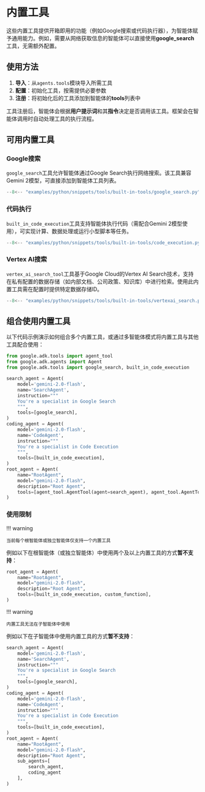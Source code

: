 # 内置工具

这些内置工具提供开箱即用的功能（例如Google搜索或代码执行器），为智能体赋予通用能力。例如，需要从网络获取信息的智能体可以直接使用**google_search**工具，无需额外配置。

## 使用方法

1. **导入**：从`agents.tools`模块导入所需工具
2. **配置**：初始化工具，按需提供必要参数
3. **注册**：将初始化后的工具添加到智能体的**tools**列表中

工具注册后，智能体会根据**用户提示词**和其**指令**决定是否调用该工具。框架会在智能体调用时自动处理工具的执行流程。

## 可用内置工具

### Google搜索

`google_search`工具允许智能体通过Google Search执行网络搜索。该工具兼容Gemini 2模型，可直接添加到智能体工具列表。

```py
--8<-- "examples/python/snippets/tools/built-in-tools/google_search.py"
```

### 代码执行

`built_in_code_execution`工具支持智能体执行代码（需配合Gemini 2模型使用），可实现计算、数据处理或运行小型脚本等任务。

````py
--8<-- "examples/python/snippets/tools/built-in-tools/code_execution.py"
````

### Vertex AI搜索

`vertex_ai_search_tool`工具基于Google Cloud的Vertex AI Search技术，支持在私有配置的数据存储（如内部文档、公司政策、知识库）中进行检索。使用此内置工具需在配置时提供特定数据存储ID。

```py
--8<-- "examples/python/snippets/tools/built-in-tools/vertexai_search.py"
```

## 组合使用内置工具

以下代码示例演示如何组合多个内置工具，或通过多智能体模式将内置工具与其他工具配合使用：

```py
from google.adk.tools import agent_tool
from google.adk.agents import Agent
from google.adk.tools import google_search, built_in_code_execution

search_agent = Agent(
    model='gemini-2.0-flash',
    name='SearchAgent',
    instruction="""
    You're a specialist in Google Search
    """,
    tools=[google_search],
)
coding_agent = Agent(
    model='gemini-2.0-flash',
    name='CodeAgent',
    instruction="""
    You're a specialist in Code Execution
    """,
    tools=[built_in_code_execution],
)
root_agent = Agent(
    name="RootAgent",
    model="gemini-2.0-flash",
    description="Root Agent",
    tools=[agent_tool.AgentTool(agent=search_agent), agent_tool.AgentTool(agent=coding_agent)],
)
```

### 使用限制

!!! warning

    当前每个根智能体或独立智能体仅支持一个内置工具
    
例如以下在根智能体（或独立智能体）中使用两个及以上内置工具的方式**暂不支持**：

```py
root_agent = Agent(
    name="RootAgent",
    model="gemini-2.0-flash",
    description="Root Agent",
    tools=[built_in_code_execution, custom_function],
)
```

!!! warning

    内置工具无法在子智能体中使用
    
例如以下在子智能体中使用内置工具的方式**暂不支持**：

```py
search_agent = Agent(
    model='gemini-2.0-flash',
    name='SearchAgent',
    instruction="""
    You're a specialist in Google Search
    """,
    tools=[google_search],
)
coding_agent = Agent(
    model='gemini-2.0-flash',
    name='CodeAgent',
    instruction="""
    You're a specialist in Code Execution
    """,
    tools=[built_in_code_execution],
)
root_agent = Agent(
    name="RootAgent",
    model="gemini-2.0-flash",
    description="Root Agent",
    sub_agents=[
        search_agent,
        coding_agent
    ],
)
```